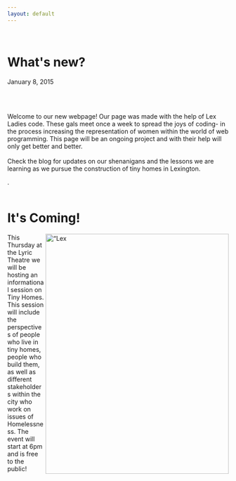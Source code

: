 ```yaml
---
layout: default
---
```

<br>
<h1> What's new? </h1>
<p> January 8, 2015 </p>
<br>
<br>

<p> Welcome to our new webpage! Our page was made with the help of Lex Ladies code. These gals meet once a week to spread the joys of coding- in the process increasing the representation of women within the world of web programming. This page will be an ongoing project and with their help will only get better and better.
<br>
<br>
Check the blog for updates on our shenanigans and the lessons we are learning as we pursue the construction of tiny homes in Lexington. </p>.

<br>
<br>
<h1>It's Coming! </h1>
<img src= IMG_0100.JPG
align= right
height= 547
width= 417
alt= “Lex Talk Tiny Homes”/>
<p>This Thursday at the Lyric Theatre we will be hosting an informational session on Tiny Homes. This session will include the perspectives of people who live in tiny homes, people who build them, as well as different stakeholders within the city who work on issues of Homelessness. The event will start at 6pm and is free to the public!</p>
<br>
<br>
<br>
<br>